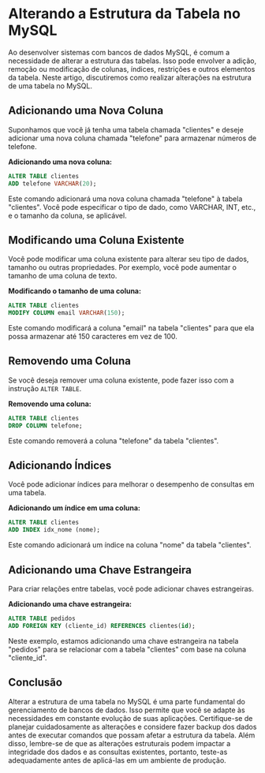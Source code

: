 # Alterando a Estrutura da Tabela no MySQL
Ao desenvolver sistemas com bancos de dados MySQL, é comum a necessidade de alterar a estrutura das tabelas. Isso pode envolver a adição, remoção ou modificação de colunas, índices, restrições e outros elementos da tabela. Neste artigo, discutiremos como realizar alterações na estrutura de uma tabela no MySQL.

## Adicionando uma Nova Coluna
Suponhamos que você já tenha uma tabela chamada "clientes" e deseje adicionar uma nova coluna chamada "telefone" para armazenar números de telefone.

**Adicionando uma nova coluna:**

```sql
ALTER TABLE clientes
ADD telefone VARCHAR(20);
```

Este comando adicionará uma nova coluna chamada "telefone" à tabela "clientes". Você pode especificar o tipo de dado, como VARCHAR, INT, etc., e o tamanho da coluna, se aplicável.

## Modificando uma Coluna Existente
Você pode modificar uma coluna existente para alterar seu tipo de dados, tamanho ou outras propriedades. Por exemplo, você pode aumentar o tamanho de uma coluna de texto.

**Modificando o tamanho de uma coluna:**

```sql
ALTER TABLE clientes
MODIFY COLUMN email VARCHAR(150);
```

Este comando modificará a coluna "email" na tabela "clientes" para que ela possa armazenar até 150 caracteres em vez de 100.

## Removendo uma Coluna
Se você deseja remover uma coluna existente, pode fazer isso com a instrução `ALTER TABLE`.

**Removendo uma coluna:**

```sql
ALTER TABLE clientes
DROP COLUMN telefone;
```

Este comando removerá a coluna "telefone" da tabela "clientes".

## Adicionando Índices
Você pode adicionar índices para melhorar o desempenho de consultas em uma tabela.

**Adicionando um índice em uma coluna:**

```sql
ALTER TABLE clientes
ADD INDEX idx_nome (nome);
```

Este comando adicionará um índice na coluna "nome" da tabela "clientes".

## Adicionando uma Chave Estrangeira
Para criar relações entre tabelas, você pode adicionar chaves estrangeiras.

**Adicionando uma chave estrangeira:**

```sql
ALTER TABLE pedidos
ADD FOREIGN KEY (cliente_id) REFERENCES clientes(id);
```

Neste exemplo, estamos adicionando uma chave estrangeira na tabela "pedidos" para se relacionar com a tabela "clientes" com base na coluna "cliente_id".

## Conclusão
Alterar a estrutura de uma tabela no MySQL é uma parte fundamental do gerenciamento de bancos de dados. Isso permite que você se adapte às necessidades em constante evolução de suas aplicações. Certifique-se de planejar cuidadosamente as alterações e considere fazer backup dos dados antes de executar comandos que possam afetar a estrutura da tabela. Além disso, lembre-se de que as alterações estruturais podem impactar a integridade dos dados e as consultas existentes, portanto, teste-as adequadamente antes de aplicá-las em um ambiente de produção.